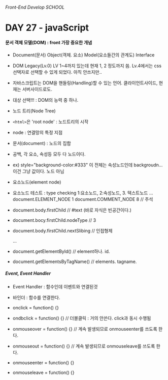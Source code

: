 ###### Front-End Develop SCHOOL

# DAY 27 - javaScript

#### 문서 객체 모델(DOM) : front 가장 중요한 개념

- Document(문서) Object(객체. 요소) Model(요소들간의 관계도) Interface
- DOM Legacy(Lv.0) LV 1~4까지 있는데 현재 1, 2 정도까지 씀. Lv.4에서는 css선택자로 선택할 수 있게 되었다. 아직 안쓰지만..  

- 자바스크립트는 DOM을 핸들링(Handling)할 수 있는 언어. 클라이언트사이드, 현재는 서버사이드로도. 
 
- 대상 선택!!! : DOM의 능력 중 하나. 

- 노드 트리(Node Tree)
 - `<html>`은 'root node' : 노드트리의 시작
 - node : 연결망의 특정 지점 
 - 문서(document) : 노드의 집합 
 - 공백, 각 요소, 속성등 모두 다 노드이다. 
 - ex) style="background-color:#333" 이 전체는 속성노드인데 backgroudn... 이건 그냥 값이다. 노드 아님

- 요소노드(element node) 
 - 요소노드 테스트 : type checking 
1:요소노드, 2:속성노드, 3. 텍스트노드 ... 
document.ELEMENT_NODE
1
document.COMMENT_NODE
8 // 주석 


- document.body.firstChild // #text (<body>바로 자식은 빈공간이다.)
- document.bocy.firstChild.nodeType // 3
- document.body.firstChild.nextSlibing // 인접형제 <div>...<div> 

- document.getElementById() // element하나. id.
- document.getElementsByTagName() // elements. tagname.

##### Event, Event Handler 

- Event Handler : 함수인데 이벤트와 연결된것
- 바인더 : 함수를 연결한다. 

- onclick = function() {}
- ondbclick = function() {} // 더블클릭 : 거의 안쓴다. click과 동시 수행됨 
- onmouseover = function() {} // 계속 발생되므로 onmouseenter를 쓰도록 한다.
- onmouseout = function() {} // 계속 발생되므로 onmouseleave를 쓰도록 한다.
- onmouseenter = function() {}
- onmouseleave = function() {}


